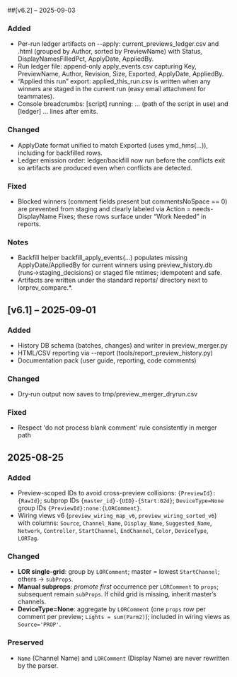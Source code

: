 ##[v6.2] – 2025-09-03

### Added

- Per-run ledger artifacts on --apply: current_previews_ledger.csv and .html (grouped by Author, sorted by PreviewName) with Status, DisplayNamesFilledPct, ApplyDate, AppliedBy.
- Run ledger file: append-only apply_events.csv capturing Key, PreviewName, Author, Revision, Size, Exported, ApplyDate, AppliedBy.
- “Applied this run” export: applied_this_run.csv is written when any winners are staged in the current run (easy email attachment for teammates).
- Console breadcrumbs: [script] running: … (path of the script in use) and [ledger] … lines after emits.

### Changed

- ApplyDate format unified to match Exported (uses ymd_hms(...)), including for backfilled rows.
- Ledger emission order: ledger/backfill now run before the conflicts exit so artifacts are produced even when conflicts are detected.

### Fixed

- Blocked winners (comment fields present but commentsNoSpace == 0) are prevented from staging and clearly labeled via Action = needs-DisplayName Fixes; these rows surface under “Work Needed” in reports.

### Notes

- Backfill helper backfill_apply_events(...) populates missing ApplyDate/AppliedBy for current winners using preview_history.db (runs→staging_decisions) or staged file mtimes; idempotent and safe.
- Artifacts are written under the standard reports/ directory next to lorprev_compare.*.

## [v6.1] – 2025‑09‑01

### Added
- History DB schema (batches, changes) and writer in preview_merger.py
- HTML/CSV reporting via --report (tools/report_preview_history.py)
- Documentation pack (user guide, reporting, code comments)

### Changed
- Dry‑run output now saves to tmp/preview_merger_dryrun.csv

### Fixed

- Respect 'do not process blank comment' rule consistently in merger path

## 2025-08-25

### Added
- Preview-scoped IDs to avoid cross-preview collisions: `{PreviewId}:{RawId}`; subprop IDs `{master_id}-{UID}-{Start:02d}`; `DeviceType=None` group IDs `{PreviewId}:none:{LORComment}`.
- Wiring views v6 (`preview_wiring_map_v6`, `preview_wiring_sorted_v6`) with columns: `Source`, `Channel_Name`, `Display_Name`, `Suggested_Name`, `Network`, `Controller`, `StartChannel`, `EndChannel`, `Color`, `DeviceType`, `LORTag`.

### Changed
- **LOR single-grid**: group by `LORComment`; master = lowest `StartChannel`; others → `subProps`.
- **Manual subprops**: *promote first* occurrence per `LORComment` to `props`; subsequent remain `subProps`. If child grid is missing, inherit master’s channels.
- **DeviceType=None**: aggregate by `LORComment` (one `props` row per comment per preview; `Lights = sum(Parm2)`); included in wiring views as `Source='PROP'`.

### Preserved
- `Name` (Channel Name) and `LORComment` (Display Name) are never rewritten by the parser.
